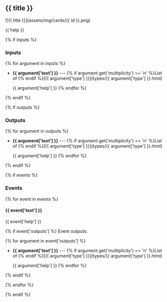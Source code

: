 ## {{ title }}

![{{ title }}](assets/img/cards/{{ id }}.png)

{{ help }}

{% if inputs %}
### Inputs

{% for argument in inputs %}
* **{{ argument['text'] }}** --- {% if argument.get('multiplicity') == 'n' %}List of {% endif %}[{{ argument['type'] }}](types/{{ argument['type'] }}.html)

  {{ argument['help'] }}
{% endfor %}

{% endif %}

{% if outputs %}
### Outputs

{% for argument in outputs %}
* **{{ argument['text'] }}** --- {% if argument.get('multiplicity') == 'n' %}List of {% endif %}[{{ argument['type'] }}](types/{{ argument['type'] }}.html)

  {{ argument['help'] }}
{% endfor %}

{% endif %}

{% if events %}
### Events

{% for event in events %}
#### {{ event['text'] }}

{{ event['help'] }}

{% if event['outputs'] %}
Event outputs:

{% for argument in event['outputs'] %}
* **{{ argument['text'] }}** --- {% if argument.get('multiplicity') == 'n' %}List of {% endif %}[{{ argument['type'] }}](types/{{ argument['type'] }}.html)

  {{ argument['help'] }}
{% endfor %}

{% endif %}

{% endfor %}

{% endif %}
